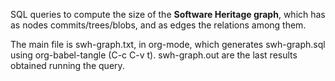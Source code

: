 SQL queries to compute the size of the **Software Heritage graph**, which has
as nodes commits/trees/blobs, and as edges the relations among them.

The main file is swh-graph.txt, in org-mode, which generates swh-graph.sql
using org-babel-tangle (C-c C-v t). swh-graph.out are the last results obtained
running the query.
